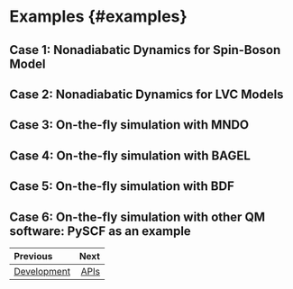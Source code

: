 # Examples {#examples}

## Case 1: Nonadiabatic Dynamics for Spin-Boson Model

## Case 2: Nonadiabatic Dynamics for LVC Models

## Case 3: On-the-fly simulation with MNDO

## Case 4: On-the-fly simulation with BAGEL

## Case 5: On-the-fly simulation with BDF

## Case 6: On-the-fly simulation with other QM software: PySCF as an example

<div class="section_buttons">

| Previous                        |                              Next |
|:--------------------------------|----------------------------------:|
| [Development](development.md)   | [APIs](api.md)                    |
</div>
